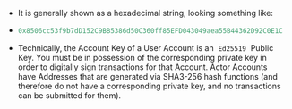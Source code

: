 - It is generally shown as a hexadecimal string, looking something like:
- ```clojure
  0x8506cc53f9b7dD152C9BB5386d50C360ff85EFD043049aea55B44362D92C0E1C
  ```
- Technically, the Account Key of a User Account is an  `Ed25519`  Public Key. You must be in possession of the corresponding private key in order to digitally sign transactions for that Account. Actor Accounts have Addresses that are generated via SHA3-256 hash functions (and therefore do not have a corresponding private key, and no transactions can be submitted for them).